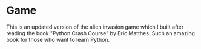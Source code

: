 # Game
This is an updated version of the alien invasion game which I built after reading the book "Python Crash Course" by Eric Matthes. Such an amazing book for those who want to learn Python.
